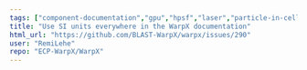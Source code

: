 ```yaml
---
tags: ["component-documentation","gpu","hpsf","laser","particle-in-cell","physics","pic","plasma","research","simulation"]
title: "Use SI units everywhere in the WarpX documentation"
html_url: "https://github.com/BLAST-WarpX/warpx/issues/290"
user: "RemiLehe"
repo: "ECP-WarpX/WarpX"
---
```


